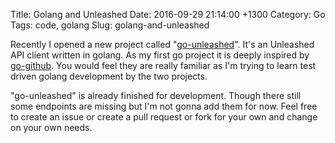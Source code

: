 Title:  Golang and Unleashed
Date:   2016-09-29 21:14:00 +1300
Category: Go
Tags: code, golang
Slug: golang-and-unleashed

Recently I opened a new project called "[go-unleashed](https://github.com/zentby/go-unleashed)". It's an Unleashed API client written in golang. As my first go project it is deeply inspired by [go-github](https://github.com/google/go-github). You would feel they are really familiar as I'm trying to learn test driven golang development by the two projects.

"go-unleashed" is already finished for development. Though there still some endpoints are missing but I'm not gonna add them for now. Feel free to create an issue or create a pull request or fork for your own and change on your own needs.
